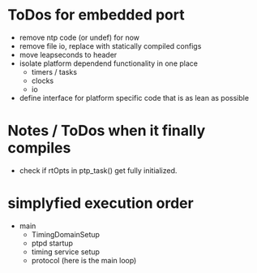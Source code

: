 # ToDos for embedded port
- remove ntp code (or undef) for now
- remove file io, replace with statically compiled configs
- move leapseconds to header
- isolate platform dependend functionality in one place
  - timers / tasks
  - clocks
  - io
- define interface for platform specific code that is as lean as possible

# Notes / ToDos when it finally compiles
- check if rtOpts in ptp_task() get fully initialized.

# simplyfied execution order
- main
  - TimingDomainSetup
  - ptpd startup
  - timing service setup
  - protocol (here is the main loop)